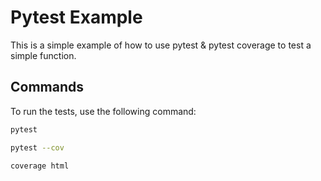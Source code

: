 # Pytest Example

This is a simple example of how to use pytest & pytest coverage to test a simple function.

## Commands

To run the tests, use the following command:

```bash
pytest

pytest --cov

coverage html
```
